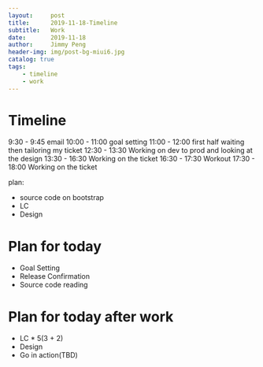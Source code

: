 ```yaml
---
layout:     post
title:      2019-11-18-Timeline
subtitle:   Work
date:       2019-11-18
author:     Jimmy Peng
header-img: img/post-bg-miui6.jpg
catalog: true
tags:
    - timeline
    - work
---
```


# Timeline
9:30 - 9:45 email
10:00 - 11:00 goal setting
11:00 - 12:00 first half waiting then tailoring my ticket
12:30 - 13:30 Working on dev to prod and looking at the design
13:30 - 16:30 Working on the ticket
16:30 - 17:30 Workout
17:30 - 18:00 Working on the ticket

plan:
- source code on bootstrap
- LC
- Design
 
# Plan for today
- Goal Setting
- Release Confirmation
- Source code reading

# Plan for today after work
- LC * 5(3 + 2)
- Design
- Go in action(TBD)
